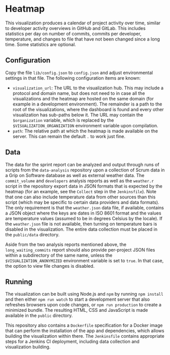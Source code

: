 # Heatmap

This visualization produces a calendar of project activity over time, similar 
to developer activity overviews in GitHub and GitLab. This includes statistics 
per day on number of commits, commits per developer, temperature, and changes 
to file that have not been changed since a long time. Some statistics are 
optional.

## Configuration

Copy the file `lib/config.json` to `config.json` and adjust environmental 
settings in that file. The following configuration items are known:

- `visualization_url`: The URL to the visualization hub. This may include 
  a protocol and domain name, but does not need to in case all the 
  visualizations and the heatmap are hosted on the same domain (for example in 
  a development environment). The remainder is a path to the root of the 
  visualizations, where the dashboard is found and every other visualization 
  has sub-paths below it. The URL may contain the `$organization` variable, 
  which is replaced by the `$VISUALIZATION_ORGANIZATION` environment variable 
  upon compilation.
- `path`: The relative path at which the heatmap is made available on the 
  server. This can remain the default `.` to work just fine.

## Data

The data for the sprint report can be analyzed and output through runs of 
scripts from the `data-analysis` repository upon a collection of Scrum data in 
a Grip on Software database as well as external weather data. The 
`commit_volume` and `developers` analysis reports as well as the `weather.r` 
script in the repository export data in JSON formats that is expected by the 
heatmap (for an example, see the `Collect` step in the `Jenkinsfile`). Note 
that one can also include temperature data from other sources than this script 
(which may be specific to certain data providers and data formats). The only 
requirement is that the `weather.json` data file, if available, contains a JSON 
object where the keys are dates in ISO 8601 format and the values are 
temperature values (assumed to be in degrees Celsius by the locale). If the 
`weather.json` file is not available, then turning on temperature bars is 
disabled in the visualization. The entire data collection must be placed in the 
`public/data` directory.

Aside from the two analysis reports mentioned above, the `long_waiting_commits` 
report should also provide per-project JSON files within a subdirectory of the 
same name, unless the `$VISUALIZATION_ANONYMIZED` environment variable is set 
to `true`. In that case, the option to view file changes is disabled.

## Running

The visualization can be built using Node.js and `npm` by running `npm install` 
and then either `npm run watch` to start a development server that also 
refreshes browsers upon code changes, or `npm run production` to create 
a minimized bundle. The resulting HTML, CSS and JavaScript is made available in 
the `public` directory.

This repository also contains a `Dockerfile` specification for a Docker image 
that can perform the installation of the app and dependencies, which allows 
building the visualization within there. The `Jenkinsfile` contains appropriate 
steps for a Jenkins CI deployment, including data collection and visualization 
building.
